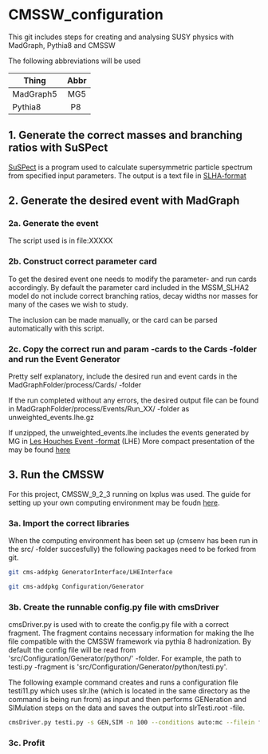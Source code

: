 # CMSSW_configuration

This git includes steps for creating and analysing SUSY physics with MadGraph, Pythia8 and CMSSW

The following abbreviations will be used

| Thing | Abbr |
|------- | :-------: |
| MadGraph5 | MG5 |
| Pythia8 | P8 |

## 1. Generate the correct masses and branching ratios with SuSPect

[SuSPect](https://www.coulomb.univ-montp2.fr/perso/jean-loic.kneur/Suspect/) is a program used to calculate supersymmetric particle spectrum from specified input parameters. The output is a text file in [SLHA-format](https://arxiv.org/abs/hep-ph/0311123)

## 2. Generate the desired event with MadGraph

### 2a. Generate the event

The script used is in file:XXXXX

### 2b. Construct correct parameter card

To get the desired event one needs to modify the parameter- and run cards accordingly. By default the parameter card included in the MSSM_SLHA2 model do not include correct branching ratios, decay widths nor masses for many of the cases we wish to study.

The inclusion can be made manually, or the card can be parsed automatically with this script.

### 2c. Copy the correct run and param -cards to the Cards -folder and run the Event Generator

Pretty self explanatory, include the desired run and event cards in the MadGraphFolder/process/Cards/ -folder

If the run completed without any errors, the desired output file can be found in MadGraphFolder/process/Events/Run_XX/ -folder as unweighted_events.lhe.gz 

If unzipped, the unweighted_events.lhe includes the events generated by MG in [Les Houches Event -format](https://arxiv.org/abs/hep-ph/0609017) (LHE) More compact presentation of the may be found [here](https://github.com/karjas/slepton_decay_analysis/blob/master/LHE_description.md)

## 3. Run the CMSSW

For this project, CMSSW_9_2_3 running on lxplus was used. The guide for setting up your own computing environment may be foudn [here](https://twiki.cern.ch/twiki/bin/view/CMSPublic/WorkBookSetComputerNode). 

### 3a. Import the correct libraries

When the computing environment has been set up (cmsenv has been run in the src/ -folder succesfully) the following packages need to be forked from git.

```bash
git cms-addpkg GeneratorInterface/LHEInterface

git cms-addpkg Configuration/Generator
```
### 3b. Create the runnable config.py file with cmsDriver

cmsDriver.py is used with to create the config.py file with a correct fragment. The fragment contains necessary information for making the lhe file compatible with the CMSSW framework via pythia 8 hadronization. By default the config file will be read from 'src/Configuration/Generator/python/' -folder. For example, the path to testi.py -fragment is 'src/Configuration/Generator/python/testi.py'.

The following example command creates and runs a configuration file testi11.py which uses slr.lhe (which is located in the same directory as the command is being run from) as input and then performs GENeration and SIMulation steps on the data and saves the output into slrTesti.root -file.

```bash
cmsDriver.py testi.py -s GEN,SIM -n 100 --conditions auto:mc --filein file:slr.lhe --filetype=LHE --python_filename testi11.py --fast --pileup=NoPileUp --fileout file:slrTesti.root --datatier GEN-SIM --eventcontent RAWSIM
```

### 3c. Profit
























